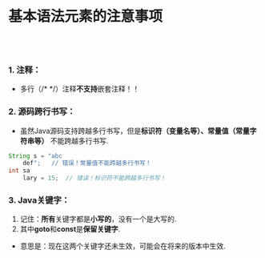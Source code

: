 # 基本语法元素的注意事项

<br><br>

### 1. 注释：

- 多行（/\* \*/）注释**不支持**嵌套注释！！

### 2. 源码跨行书写：

- 虽然Java源码支持跨越多行书写，但是**标识符（变量名等）、常量值（常量字符串等）** 不能跨越多行书写.

```Java
String s = "abc
    def";   // 错误！常量值不能跨越多行书写！
int sa
    lary = 15;  // 错误！标识符不能跨越多行书写！
```

### 3. Java关键字：

1. 记住：**所有**关键字都是**小写的**，没有一个是大写的.
2. 其中**goto**和**const**是**保留关键字**.
  - 意思是：现在这两个关键字还未生效，可能会在将来的版本中生效.
